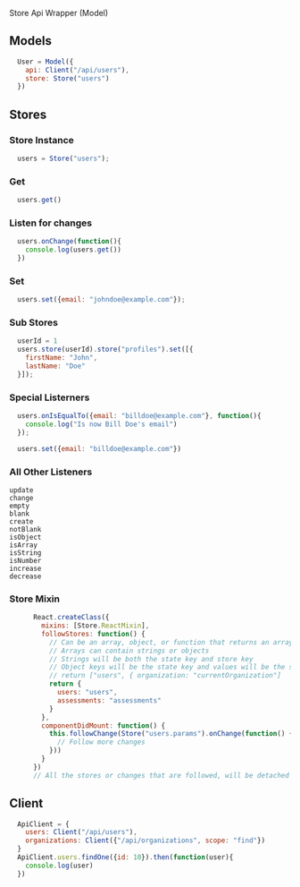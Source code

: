 Store Api Wrapper (Model)
## Models
```javascript
  User = Model({
    api: Client("/api/users"),
    store: Store("users")
  })
```


## Stores
### Store Instance
```javascript
  users = Store("users");
```

### Get
```javascript
  users.get()
```
### Listen for changes
```javascript
  users.onChange(function(){
    console.log(users.get())
  })
```

### Set
```javascript
  users.set({email: "johndoe@example.com"});
```

### Sub Stores
``` javascript
  userId = 1
  users.store(userId).store("profiles").set([{
    firstName: "John",
    lastName: "Doe"
  }]);
```

### Special Listerners
``` javascript
  users.onIsEqualTo({email: "billdoe@example.com"}, function(){
    console.log("Is now Bill Doe's email")
  });

  users.set({email: "billdoe@example.com"})
```
### All Other Listeners
    update
    change
    empty
    blank
    create
    notBlank
    isObject
    isArray
    isString
    isNumber
    increase
    decrease
### Store Mixin
```javascript
      React.createClass({
        mixins: [Store.ReactMixin],
        followStores: function() {
          // Can be an array, object, or function that returns an array or object
          // Arrays can contain strings or objects
          // Strings will be both the state key and store key
          // Object keys will be the state key and values will be the store key
          // return ["users", { organization: "currentOrganization"]
          return {
            users: "users",
            assessments: "assessments"
          }
        },
        componentDidMount: function() {
          this.followChange(Store("users.params").onChange(function() {
            // Follow more changes
          }))
        }
      })
      // All the stores or changes that are followed, will be detached in componentDidUnmount
```

## Client
```javascript
  ApiClient = {
    users: Client("/api/users"),
    organizations: Client({"/api/organizations", scope: "find"})
  }
  ApiClient.users.findOne({id: 10}).then(function(user){
    console.log(user)
  })
```
